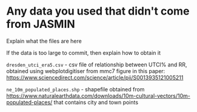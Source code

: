 # Any data you used that didn't come from JASMIN

Explain what the files are here

If the data is too large to commit, then explain how to obtain it


`dresden_utci_era5.csv` - csv file of relationship between UTCI% and RR, obtained using webplotdigitiser from mmc7 figure in this paper: https://www.sciencedirect.com/science/article/pii/S0013935121005211

`ne_10m_populated_places.shp` - shapefile obtained from https://www.naturalearthdata.com/downloads/10m-cultural-vectors/10m-populated-places/ that contains city and town points
